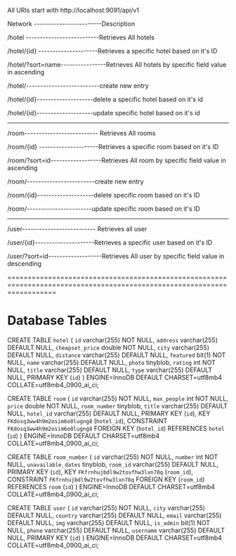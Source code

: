 All URIs start with 
http://localhost:9091/api/v1


Network ------------------------Description


/hotel --------------------------Retrieves All hotels


/hotel/{id} ---------------------Retrieves a specific hotel based on it's ID



/hotel/?sort=name----------------Retrieves All hotels by specific field value in ascending 


/hotel/--------------------------create new entry

/hotel/{id}--------------------delete a specific hotel based on it's id

/hotel/{id}--------------------update specific hotel based on it's id

----------------------------------------------------------------------------------------------------------------------------------


/room-------------------------- Retrieves All  rooms

/room/{id} ---------------------Retrieves a specific room based on it's ID

/room/?sort=id------------------Retrieves All room by specific field value in ascending 

/room/------------------------create new entry

/room/{id}--------------------delete specific room based on it's ID

/room/-----------------------update specific room based on it's ID

-----------------------------------------------------------------------------------------------------------------------------------


/user-------------------------- Retrieves all user


/user/{id}---------------------Retrieves a specific user based on it's ID


/user/?sort=id-------------------Retrieves All user by specific field value in descending  


========================================================================================================================





Database Tables
========================


CREATE TABLE `hotel` (
  `id` varchar(255) NOT NULL,
  `address` varchar(255) DEFAULT NULL,
  `cheapset_price` double NOT NULL,
  `city` varchar(255) DEFAULT NULL,
  `distance` varchar(255) DEFAULT NULL,
  `featured` bit(1) NOT NULL,
  `name` varchar(255) DEFAULT NULL,
  `photo` tinyblob,
  `rating` int NOT NULL,
  `title` varchar(255) DEFAULT NULL,
  `type` varchar(255) DEFAULT NULL,
  PRIMARY KEY (`id`)
) ENGINE=InnoDB DEFAULT CHARSET=utf8mb4 COLLATE=utf8mb4_0900_ai_ci;




CREATE TABLE `room` (
  `id` varchar(255) NOT NULL,
  `max_people` int NOT NULL,
  `price` double NOT NULL,
  `room_number` tinyblob,
  `title` varchar(255) DEFAULT NULL,
  `hotel_id` varchar(255) DEFAULT NULL,
  PRIMARY KEY (`id`),
  KEY `FKdosq3ww4h9m2osim6o0lugng8` (`hotel_id`),
  CONSTRAINT `FKdosq3ww4h9m2osim6o0lugng8` FOREIGN KEY (`hotel_id`) REFERENCES `hotel` (`id`)
) ENGINE=InnoDB DEFAULT CHARSET=utf8mb4 COLLATE=utf8mb4_0900_ai_ci;




CREATE TABLE `room_number` (
  `id` varchar(255) NOT NULL,
  `number` int NOT NULL,
  `unavailable_dates` tinyblob,
  `room_id` varchar(255) DEFAULT NULL,
  PRIMARY KEY (`id`),
  KEY `FKfrnhujbdl9w2tovfhw3lxn78q` (`room_id`),
  CONSTRAINT `FKfrnhujbdl9w2tovfhw3lxn78q` FOREIGN KEY (`room_id`) REFERENCES `room` (`id`)
) ENGINE=InnoDB DEFAULT CHARSET=utf8mb4 COLLATE=utf8mb4_0900_ai_ci;



CREATE TABLE `user` (
  `id` varchar(255) NOT NULL,
  `city` varchar(255) DEFAULT NULL,
  `country` varchar(255) DEFAULT NULL,
  `email` varchar(255) DEFAULT NULL,
  `img` varchar(255) DEFAULT NULL,
  `is_admin` bit(1) NOT NULL,
  `phone` varchar(255) DEFAULT NULL,
  `username` varchar(255) DEFAULT NULL,
  PRIMARY KEY (`id`)
) ENGINE=InnoDB DEFAULT CHARSET=utf8mb4 COLLATE=utf8mb4_0900_ai_ci;


